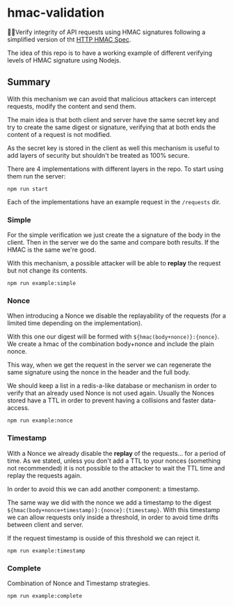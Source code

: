 # hmac-validation
👮‍♂️Verify integrity of API requests using HMAC signatures following a simplified version of tht [HTTP HMAC Spec](https://github.com/acquia/http-hmac-spec).

The idea of this repo is to have a working example of different verifying levels of HMAC signature using Nodejs. 

## Summary

With this mechanism we can avoid that malicious attackers can intercept requests, modify the content and send them.

The main idea is that both client and server have the same secret key and try to create the same digest or signature, 
verifying that at both ends the content of a request is not modified. 

As the secret key is stored in the client as well this mechanism is useful to add layers of security but shouldn't be treated 
as 100% secure. 

There are 4 implementations with different layers in the repo. To start using them run the server: 

```
npm run start
```

Each of the implementations have an example request in the `/requests` dir. 

### Simple

For the simple verification we just create the a signature of the body in the client.
Then in the server we do the same and compare both results. If the HMAC is the same we're good. 

With this mechanism, a possible attacker will be able to **replay** the request but not change its contents. 

```
npm run example:simple
```

### Nonce

When introducing a Nonce we disable the replayability of the requests (for a limited time depending on the implementation).

With this one our digest will be formed with `${hmac(body+nonce)}:{nonce}`. We create a hmac of the combination body+nonce and include the plain nonce.

This way, when we get the request in the server we can regenerate the same signature using the nonce in the header and the full body. 

We should keep a list in a redis-a-like database or mechanism in order to verify that an already used Nonce is not used again. 
Usually the Nonces stored have a TTL in order to prevent having a collisions and faster data-access. 

```
npm run example:nonce
```

### Timestamp 

With a Nonce we already disable the **replay** of the requests... for a period of time. As we stated, unless you don't add a TTL to your nonces (something not recommended) 
it is not possible to the attacker to wait the TTL time and replay the requests again. 

In order to avoid this we can add another component: a timestamp. 

The same way we did with the nonce we add a timestamp to the digest `${hmac(body+nonce+timestamp)}:{nonce}:{timestamp}`. 
With this timestamp we can allow requests only inside a threshold, in order to avoid time drifts between client and server.

If the request timestamp is ouside of this threshold we can reject it. 

```
npm run example:timestamp
```

### Complete

Combination of Nonce and Timestamp strategies. 

```
npm run example:complete
```
